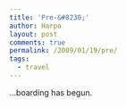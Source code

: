 ```yaml
---
title: 'Pre-&#8230;'
author: Harpo
layout: post
comments: true
permalink: /2009/01/19/pre/
tags:
  - travel
---
```

&#8230;boarding has begun.